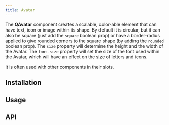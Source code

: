 ```yaml
---
title: Avatar
---
```

The **QAvatar** component creates a scalable, color-able element that can have text, icon or image within its shape. By default it is circular, but it can also be square (just add the `square` boolean prop) or have a border-radius applied to give rounded corners to the square shape (by adding the `rounded` boolean prop). The `size` property will determine the height and the width of the Avatar. The `font-size` property will set the size of the font used within the Avatar, which will have an effect on the size of letters and icons.

It is often used with other components in their slots.

## Installation
<doc-installation components="QAvatar" />

## Usage
<doc-example title="Square" file="QAvatar/Square" />
<doc-example title="Rounded" file="QAvatar/Rounded" />
<doc-example title="Basic" file="QAvatar/Basic" />
<doc-example title="With other components" file="QAvatar/Integrated" />

## API
<doc-api file="QAvatar" />
